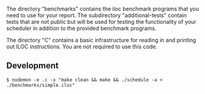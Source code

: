 The directory "benchmarks" contains the iloc benchmark programs that you need to use for your report. The subdirectory "additional-tests" contain tests that are not public but will be used for testing the functionality of your scheduler in addition to the provided benchmark programs.

The directory "C" contains a basic infrastructure for reading in and printing out ILOC instructions. You are not required to use this code.

## Development

```console
$ nodemon -e .c -x "make clean && make && ./schedule -a < ./benchmarks/simple.iloc"
```
